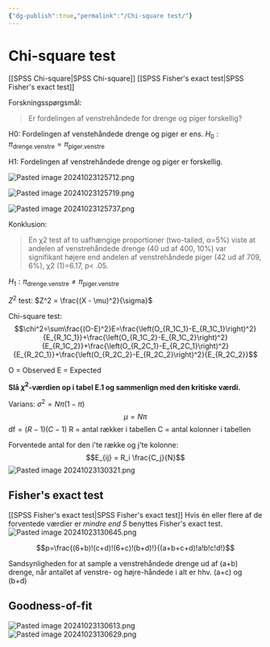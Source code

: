 ```yaml
---
{"dg-publish":true,"permalink":"/Chi-square test/"}
---
```


# Chi-square test
[[SPSS Chi-square\|SPSS Chi-square]]
[[SPSS Fisher's exact test\|SPSS Fisher's exact test]]

Forskningsspørgsmål:
> Er fordelingen af venstrehåndede for drenge og piger forskellig?

H0: Fordelingen af venstehåndede drenge og piger er ens.
$H_0:π_\text{{drenge.venstre}}=π_{\text{piger.venstre}}$

H1: Fordelingen af venstrehåndede drenge og piger er forskellig.

![Pasted image 20241023125712.png](/img/user/attachments/Pasted%20image%2020241023125712.png)

![Pasted image 20241023125719.png](/img/user/attachments/Pasted%20image%2020241023125719.png)

![Pasted image 20241023125737.png](/img/user/attachments/Pasted%20image%2020241023125737.png)

Konklusion:
> En χ2 test af to uafhængige proportioner (two-tailed, α=5%) viste at andelen af venstrehåndede drenge (40 ud af 400, 10%) var signifikant højere end andelen af venstrehåndede piger (42 ud af 709, 6%), χ2 (1)=6.17,  p< .05.

$H_1:π_\text{{drenge.venstre}} \neq π_{\text{piger.venstre}}$

$Z^2$ test: $Z^2 = \frac{(X - \mu)^2}{\sigma}$

Chi-square test: $$\chi^2=\sum\frac{(O-E)^2}E=\frac{\left(O_{R_1C_1}-E_{R_1C_1}\right)^2}{E_{R_1C_1}}+\frac{\left(O_{R_1C_2}-E_{R_1C_2}\right)^2}{E_{R_1C_2}}+\frac{\left(O_{R_2C_1}-E_{R_2C_1}\right)^2}{E_{R_2C_1}}+\frac{\left(O_{R_2C_2}-E_{R_2C_2}\right)^2}{E_{R_2C_2}}$$

O = Observed
E = Expected

**Slå $\chi^2$-værdien op i tabel E.1 og sammenlign med den kritiske værdi.**

Varians: $\sigma^2 = N \pi (1-\pi)$
$$\mu=N\pi$$
$\text{df} = (R-1)(C-1)$
R = antal rækker i tabellen
C = antal kolonner i tabellen

Forventede antal for den i'te række og j'te kolonne: $$E_{ij} = R_i \frac{C_j}{N}$$
![Pasted image 20241023130321.png](/img/user/attachments/Pasted%20image%2020241023130321.png)

## Fisher's exact test
[[SPSS Fisher's exact test\|SPSS Fisher's exact test]]
Hvis én eller flere af de forventede værdier er *mindre end 5* benyttes Fisher's exact test.
![Pasted image 20241023130645.png](/img/user/attachments/Pasted%20image%2020241023130645.png)

$$p=\frac{(6+b)!(c+d)!(6+c)!(b+d)!}{(a+b+c+d)!a!b!c!d!}$$

Sandsynligheden for at sample a venstrehåndede drenge ud af (a+b) drenge, når antallet af venstre- og højre-håndede i alt er hhv. (a+c) og (b+d)

## Goodness-of-fit
![Pasted image 20241023130613.png](/img/user/attachments/Pasted%20image%2020241023130613.png)
![Pasted image 20241023130629.png](/img/user/attachments/Pasted%20image%2020241023130629.png)